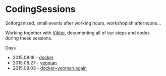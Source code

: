 # CodingSessions
Selforganized, small events after working hours, workshopish afternoons...

Working together with [Viktor](https://github.com/ViktorLi1990), documenting all of our steps and codes during these sessions.

Days
* 2015.08.18 - [docker](https://github.com/JarJarMP/CodingSessions/tree/master/2015.08.18)
* 2015.08.27 - [yeoman](https://github.com/JarJarMP/CodingSessions/tree/master/2015.08.27)
* 2015.09.03 - [docker+yeoman again](https://github.com/JarJarMP/CodingSessions/tree/master/2015.09.03)
